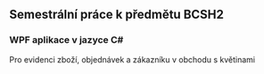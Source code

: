 ## Semestrální práce k předmětu BCSH2
### WPF aplikace v jazyce C#
Pro evidenci zboží, objednávek a zákazníku v obchodu s květinami
